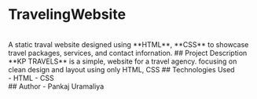 # TravelingWebsite
<br>
A static traval website designed using **HTML**, **CSS** to showcase travel packages, services, and contact infornation.
## Project Description
<br>
**KP TRAVELS** is a simple, website for a travel agency. focusing on clean design and layout using only HTML, CSS
## Technologies Used 
<br>
- HTML
- CSS
<br>
## Author 
- Pankaj Uramaliya
